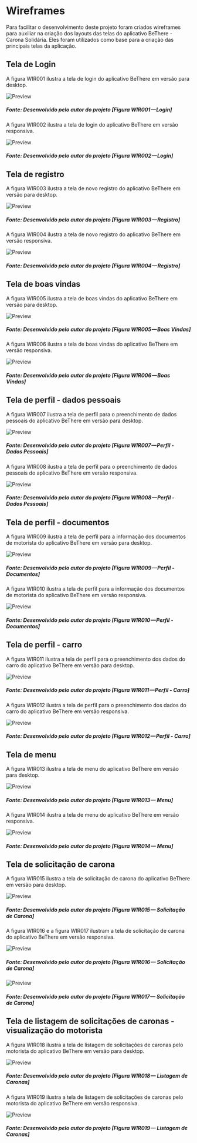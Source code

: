 # Wireframes
Para facilitar o desenvolvimento deste projeto foram criados wireframes para auxiliar na criação dos layouts das telas do aplicativo BeThere - Carona Solidária.
Eles foram utilizados como base para a criação das principais telas da aplicação.


## Tela de Login
A figura WIR001 ilustra a tela de login do aplicativo BeThere em versão para desktop.

![Preview](images/wireframes/login.png?raw=true "Wireframe da tela de Login - BeThere")
<h5>Fonte: Desenvolvido pelo autor do projeto [Figura WIR001 — Login]</h5>

A figura WIR002 ilustra a tela de login do aplicativo BeThere em versão responsiva.

![Preview](images/wireframes/m_login.png?raw=true "Wireframe da tela de Login - BeThere")
<h5>Fonte: Desenvolvido pelo autor do projeto [Figura WIR002 — Login]</h5>

## Tela de registro
A figura WIR003 ilustra a tela de novo registro do aplicativo BeThere em versão para desktop.

![Preview](images/wireframes/registrar.png?raw=true "Wireframe da tela de registro - BeThere")
<h5>Fonte: Desenvolvido pelo autor do projeto [Figura WIR003 — Registro]</h5>

A figura WIR004 ilustra a tela de novo registro do aplicativo BeThere em versão responsiva.

![Preview](images/wireframes/m_registrar.png?raw=true "Wireframe da tela de registro - BeThere")
<h5>Fonte: Desenvolvido pelo autor do projeto [Figura WIR004 — Registro]</h5>

## Tela de boas vindas
A figura WIR005 ilustra a tela de boas vindas do aplicativo BeThere em versão para desktop.

![Preview](images/wireframes/principal.png?raw=true "Wireframe da tela de boas vindas - BeThere")
<h5>Fonte: Desenvolvido pelo autor do projeto [Figura WIR005 — Boas Vindas]</h5>

A figura WIR006 ilustra a tela de boas vindas do aplicativo BeThere em versão responsiva.

![Preview](images/wireframes/m_principal.png?raw=true "Wireframe da tela de boas vindas - BeThere")
<h5>Fonte: Desenvolvido pelo autor do projeto [Figura WIR006 — Boas Vindas]</h5>

## Tela de perfil - dados pessoais
A figura WIR007 ilustra a tela de perfil para o preenchimento de dados pessoais do aplicativo BeThere em versão para desktop.

![Preview](images/wireframes/perfil_dados_pessoais.png?raw=true "Wireframe da tela de perfil - dados pessoais - BeThere")
<h5>Fonte: Desenvolvido pelo autor do projeto [Figura WIR007 — Perfil - Dados Pessoais]</h5>

A figura WIR008 ilustra a tela de perfil para o preenchimento de dados pessoais do aplicativo BeThere em versão responsiva.

![Preview](images/wireframes/m_perfil_dados_pessoais.png?raw=true "Wireframe da tela de perfil - dados pessoais - BeThere")
<h5>Fonte: Desenvolvido pelo autor do projeto [Figura WIR008 — Perfil - Dados Pessoais]</h5>

## Tela de perfil - documentos
A figura WIR009 ilustra a tela de perfil para a informação dos documentos de motorista do aplicativo BeThere em versão para desktop.

![Preview](images/wireframes/perfil_documentos.png?raw=true "Wireframe da tela de perfil - documentos - BeThere")
<h5>Fonte: Desenvolvido pelo autor do projeto [Figura WIR009 — Perfil - Documentos]</h5>

A figura WIR010 ilustra a tela de perfil para a informação dos documentos de motorista do aplicativo BeThere em versão responsiva.

![Preview](images/wireframes/m_perfil_documentos.png?raw=true "Wireframe da tela de perfil - documentos - BeThere")
<h5>Fonte: Desenvolvido pelo autor do projeto [Figura WIR010 — Perfil - Documentos]</h5>

## Tela de perfil - carro
A figura WIR011 ilustra a tela de perfil para o preenchimento dos dados do carro do aplicativo BeThere em versão para desktop.

![Preview](images/wireframes/perfil_carro.png?raw=true "Wireframe da tela de perfil - carro - BeThere")
<h5>Fonte: Desenvolvido pelo autor do projeto [Figura WIR011 — Perfil - Carro]</h5>

A figura WIR012 ilustra a tela de perfil para o preenchimento dos dados do carro do aplicativo BeThere em versão responsiva.

![Preview](images/wireframes/m_perfil_carro.png?raw=true "Wireframe da tela de perfil - carro - BeThere")
<h5>Fonte: Desenvolvido pelo autor do projeto [Figura WIR012 — Perfil - Carro]</h5>

## Tela de menu
A figura WIR013 ilustra a tela de menu do aplicativo BeThere em versão para desktop.

![Preview](images/wireframes/carona.png?raw=true "Wireframe da tela de menu - BeThere")
<h5>Fonte: Desenvolvido pelo autor do projeto [Figura WIR013 — Menu]</h5>

A figura WIR014 ilustra a tela de menu do aplicativo BeThere em versão responsiva.

![Preview](images/wireframes/m_carona.png?raw=true "Wireframe da tela de menu - BeThere")
<h5>Fonte: Desenvolvido pelo autor do projeto [Figura WIR014 — Menu]</h5>

## Tela de solicitação de carona
A figura WIR015 ilustra a tela de solicitação de carona do aplicativo BeThere em versão para desktop.

![Preview](images/wireframes/carona_nova.png?raw=true "Wireframe da tela de solicitação de carona - BeThere")
<h5>Fonte: Desenvolvido pelo autor do projeto [Figura WIR015 — Solicitação de Carona]</h5>

A figura WIR016 e a figura WIR017 ilustram a tela de solicitação de carona do aplicativo BeThere em versão responsiva.

![Preview](images/wireframes/m_carona_nova.png?raw=true "Wireframe da tela de solicitação de carona - BeThere")
<h5>Fonte: Desenvolvido pelo autor do projeto [Figura WIR016 — Solicitação de Carona]</h5>

![Preview](images/wireframes/m_carona_nova_1.png?raw=true "Wireframe da tela de solicitação de carona - BeThere")
<h5>Fonte: Desenvolvido pelo autor do projeto [Figura WIR017 — Solicitação de Carona]</h5>

## Tela de listagem de solicitações de caronas - visualização do motorista
A figura WIR018 ilustra a tela de listagem de solicitações de caronas pelo motorista do aplicativo BeThere em versão para desktop.

![Preview](images/wireframes/carona_list_motorista.png?raw=true "Wireframe da tela de listagem de caronas - BeThere")
<h5>Fonte: Desenvolvido pelo autor do projeto [Figura WIR018 — Listagem de Caronas]</h5>

A figura WIR019 ilustra a tela de listagem de solicitações de caronas pelo motorista do aplicativo BeThere em versão responsiva.

![Preview](images/wireframes/m_carona_list_motorista.png?raw=true "Wireframe da tela de listagem de caronas - BeThere")
<h5>Fonte: Desenvolvido pelo autor do projeto [Figura WIR019 — Listagem de Caronas]</h5>
